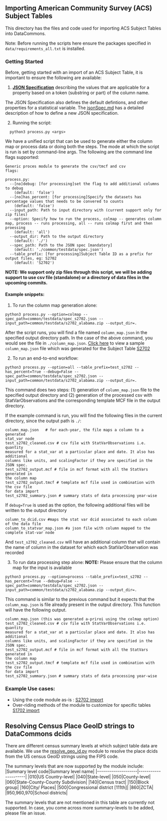 ## Importing American Community Survey (ACS) Subject Tables

This directory has the files and code used for importing ACS Subject Tables into DataCommons.

Note: Before running the scripts here ensure the packages specified in `data/requirements_all.txt` is installed.

### Getting Started
Before, getting started with an import of an ACS Subject Table, it is important to ensure the following are available:
1. [**JSON Specification**](jsonSpec.md) describing the values that are applicable for a property based on a token (substring or part) of the column name.

The JSON Specification also defines the default defintions, and other properties for a statistical variable. The [jsonSpec.md](jsonSpec.md) has a detailed description of how to define a new JSON specification.

2. Running the script:
```shell
  python3 process.py <args>
```

We have a unified script that can be used to generate either the column map
or process data or doing both the steps. The mode at which the script is run is
set by command-line args. The following are the command line flags supported:
```
Generic proces module to generate the csv/tmcf and csv
flags:

process.py:
  --[no]debug: [for processing]set the flag to add additional columns to debug
    (default: 'false')
  --[no]has_percent: [for processing]Specify the datasets has percentage values that needs to be convered to counts
    (default: 'false')
  --input_path: Path to input directory with (current support only for zip files)
  --option: Specify how to run the process, colmap -- generates column map, process -- runs processing, all -- runs colmap first and then proessing
    (default: 'all')
  --output_dir: Path to the output directory
    (default: './')
  --spec_path: Path to the JSON spec [mandatory]
    (default: './common/testdata/spec.json')
  --table_prefix: [for processing]Subject Table ID as a prefix for output files, eg: S2702
    (default: 'S2702')
```
**NOTE: We support only zip files through this script, we will be adding support
to use csv file (standalone) or a directory of data files in the upcoming
commits.**

#### Example snippets:
1. To run the column map generation alone:
```shell
python3 process.py --option=colmap --spec_path=common/testdata/spec_s2702.json --input_path=common/testdata/s2702_alabama.zip --output_dir=.
```
After the script runs, you will find a file named `column_map.json` in the
specified output directory path. In the case of the above command, you would see
the file in `./column_map.json`. [Click here](https://00f74ba44b3b48571f4dfe2bc5089ebcc85138f7fc-apidata.googleusercontent.com/download/storage/v1/b/unresolved_mcf/o/us_census%2Facs5yr_subject_tables%2Fs2702%2Ftest_s2702%2Fcolumn_map.json?jk=AFshE3W8bI4n9bgvFIYtp2qhUVmLJzJ2GTd41za3zmiK05y3jUzhnmwyhgjhESCZgSIpVdZbSpVrpA1CMmsBWyayRRxuoO5KalN75QLQIoHlWKyKbYs3pffNod4SDdvDuw_ZKXFUGDRuelXzgiGP2sV6neg-DI1rdEO409tWdck9hJrJYYuPN4r_146r9CVBPWzOAxoB_-LWn6N_huSr6K8rPI0nLmtZMRBTOyMsOhW2BpiFPxAMjMor3uNIJfn8dGSnsnlCzhAqE0SkMABlic82lJuaktz83dobYMvrmTABinNmy15paEPJAyzMhE3vsQyG9fipeCnfdpmsXKzvI_Du_nqcb2e2oPdWrvN5x9st1QJxMcMdX4hW2nceRh0py6ZRQnVoCM6SkGz-Utbcbcpge9zrCreJVK9Mwm91U7zzGkJYaeXu1IwN_yU-ebJNhY1Vli98xlU_Wn5UczRSQWyh54LZJFAThxvqABNxTiBy3te0zQAAxYVSdf8qw4T617qclzUf_g6CouSUlZLwgUtijuy-P9wIxRa-n_0sE5yWQkjWFzGXAiGNo9e_bMWBAyczEX-7L6bag0bEoway8Dln3d-EHDWNt7b5pFgDt35qJqtwfAvXpd-dR1pStJqFPd-ms2Gy4oYRmMgMfJO8kdo_gpP-eChd-uV9LRoPctJaOBK5NH-_YtTCE1QExYZLIO9aE9TC3fp8IAhMkvV06grUUNppPDEzdLoRs_fwRnSYH2vSsuQKilCwTTHYMz1e21mfQ1FuRagYtmZynrqb93dUgoSpYoS5EdSYhqeDm4-24Hs0scLqiMEMxUSgwtfvLzkMdO8etXAW-U67dd_bXfGuo-A2YkFTsmsd5ao94RB1OzZDMOqGJFUqOeX9Uv8pr8p1QV5VL4WCHgLnxebDiWyVjN_6WTG0xwWz9TxNioqw_KH1aAcfVH1WYB-MmOAwGfG1gw3yDfW25tC6grZwRAfSZFPLk1c-7Nb_fi6ALRAXrp9ovZFajJ3elVMph2FVQDIqi7Fc2SZYW2Ceu_1AOWXdtXaIpMQsATLmPQr4Aw&isca=1) to view a sample
`column_map.json` file which was generated for the Subject Table [S2702](https://data.census.gov/cedsci/table?q=S2702&tid=ACSST1Y2019.S2702)


2. To run an end-to-end workflow:
```shell
python3 process.py --option=all --table_prefix=test_s2702 --has_percent=True --debug=False --spec_path=common/testdata/spec_s2702.json --input_path=common/testdata/s2702_alabama.zip --output_dir=.
```
This command does two steps: (1) generation of `column_map.json` file to the
specified output directory and (2) generation of the processed csv with
StatVarObservations and the corresponding template MCF file in the output
directory.

If the example command is run, you will find the following files in the current
directory, since the output path is `./`:
```shell
column_map.json   # for each-year, the file maps a column to a generated
stat_var node
test_s2702_cleaned.csv # csv file with StatVarObservations i.e. quantity
measured for a stat_var at a particular place and date. It also has additional
columns like units, and scalingFactor if they are specified in the JSON spec.
test_s2702_output.mcf # file in mcf format with all the StatVars generated in
the column map
test_s2702_output.tmcf # template mcf file used in combination with the csv file
for data import
test_s2702_summary.json # summary stats of data processing year-wise
```

If `debug=True` is used as the option, the following additional files will be written to the output directory
```shell
column_to_dcid.csv #maps the stat var dcid associated to each column of the data file
column_to_statvar_map.json #a json file with column mapped to the complete stat-var node
```
And `test_s2702_cleaned.csv` will have an additional column that will contain the name of column in the dataset for which each StatVarObservation was recorded


3. To run data processing step alone:
**NOTE:** Please ensure that the column map for the input is available
```shell
python3 process.py --option=process --table_prefix=test_s2702 --has_percent=True --debug=False --spec_path=common/testdata/spec_s2702.json --input_path=common/testdata/s2702_alabama.zip --output_dir=.
```
This command is similar to the previous command but it expects that the
`column_map.json` is file already present in the output directory. This function
will have the following output.
```shell
column_map.json (this was generated a-priroi using the colmap option)
test_s2702_cleaned.csv # csv file with StatVarObservations i.e. quantity
measured for a stat_var at a particular place and date. It also has additional
columns like units, and scalingFactor if they are specified in the JSON spec.
test_s2702_output.mcf # file in mcf format with all the StatVars generated in
the column map
test_s2702_output.tmcf # template mcf file used in combination with the csv file
for data import
test_s2702_summary.json # summary stats of data processing year-wise
```

### Example Use cases:
- Using the code module as-is : [S2702 import](s2702/)
- Over-riding methods of the module to customize for specific tables [S1702
  import](s1702/)

## Resolving Census Place GeoID strings to DataCommons dcids
There are different census summary levels at which subject table data are available. We use the [resolve_geo_id.py](common/resolve_geo_id.py) module to resolve the place dcids from the US census GeoID strings using the FIPS code.

The summary levels that are now supported by the module include:
|Summary level code|Summary level name|
|--------------------|---------------------|
|010|US Country-level|
|040|State-level|
|050|County-level|
|060|State-County-County Subdivision|
|140|Census tract|
|150|Block group|
|160|City/ Places|
|500|Congressional district [111th]|
|860|ZCTA|
|950,960,970|School districts|

The summary levels that are not mentioned in this table are currently not supported. In case, you come across more summary-levels to be added, please file an issue.

